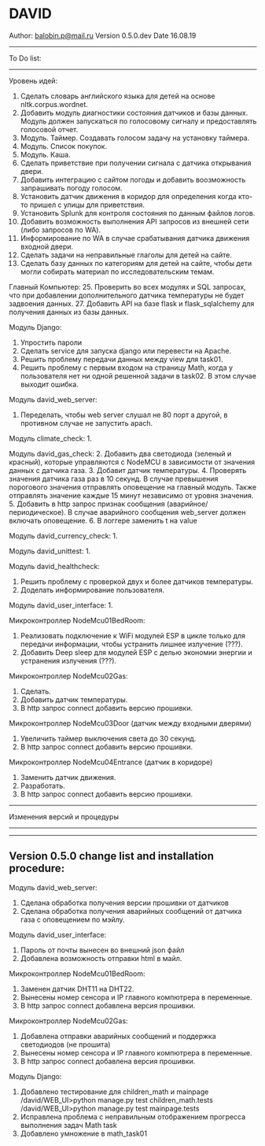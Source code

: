 # DAVID

Author: balobin.p@mail.ru
Version 0.5.0.dev
Date 16.08.19

************************************************************************************************************************
To Do list:
************************************************************************************************************************

Уровень идей:
1. Сделать словарь английского языка для детей на основе nltk.corpus.wordnet.
2. Добавить модуль диагностики состояния датчиков и базы данных. Модуль должен запускаться по голосовому сигналу и предоставлять голосовой отчет.
3. Модуль. Таймер. Создавать голосом задачу на установку таймера.
4. Модуль. Список покупок.
5. Модуль. Каша.
10. Сделать приветствие при получении сигнала с датчика открывания двери.
13. Добавить интеграцию с сайтом погоды и добавить воозможность запрашивать погоду голосом.
14. Установить датчик движения в коридор для определения когда кто-то пришел с улицы для приветствия.
18. Установить Splunk для контроля состояния по данным файлов логов.
23. Добавить возможность выполнения API запросов из внешней сети (либо запросов по WA).
22. Информирование по WA в случае срабатывания датчика движения входной двери.
24. Сделать задачи на неправильные глаголы для детей на сайте.
25. Сделать базу данных по категориям для детей на сайте, чтобы дети могли собирать материал по исследовательским темам.

Главный Компьютер:
25. Проверить во всех модулях и SQL запросах, что при добавлении дополнительного датчика температуры не будет задвоения данных.
27. Добавить API на базе flask и flask_sqlalchemy для получения данных из базы данных.

Модуль Django:
1. Упростить пароли
2. Сделать service для запуска django или перевести на Apache.
3. Решить проблему передачи данных между view для task01.
4. Решить проблему с первым входом на страницу Math, когда у пользователя нет ни одной решенной задачи в task02.
В этом случае выходит ошибка.

Модуль david_web_server:
1. Переделать, чтобы web server слушал не 80 порт а другой, в противном случае не запустить apach.

Модуль climate_check:
1. 

Модуль david_gas_check:
2. Добавить два светодиода (зеленый и красный), которые управляются с NodeMCU в зависимости от значения данных с датчика газа.
3. Добавит датчик температуры.
4. Проверять значения датчика газа раз в 10 секунд. В случае превышения порогового значения отправлять оповещение на главный модуль. Также отправлять значение каждые 15 минут независимо от уровня значения.
5. Добавить в http запрос признак сообщения (аварийное/периодическое). В случае аварийного сообщения web_server должен включать оповещение.
6. В логгере заменить t на value

Модуль david_currency_check:
1. 

Модуль david_unittest:
1. 

Модуль david_healthcheck:
1. Решить проблему с проверкой двух и более датчиков температуры.
2. Доделать информирование пользователя.

Модуль david_user_interface:
1. 

Микроконтроллер NodeMcu01BedRoom:
1. Реализовать подключение к WiFi модулей ESP в цикле только для передачи информации, чтобы устранить лишнее излучение (???).
2. Добавить Deep sleep для модулей ESP с делью экономии энергии и устранения излучения (???).

Микроконтроллер NodeMcu02Gas:
1. Сделать.
2. Добавить датчик температуры.
3. В http запрос connect добавить версию прошивки.

Микроконтроллер NodeMcu03Door (датчик между входными дверями)
1. Увеличить таймер выключения света до 30 секунд.
3. В http запрос connect добавить версию прошивки.

Микроконтроллер NodeMcu04Entrance (датчик в коридоре)
1. Заменить датчик движения.
2. Разработать.
3. В http запрос connect добавить версию прошивки.

************************************************************************************************************************
Изменения версий и процедуры
************************************************************************************************************************

------------------------------------
Version 0.5.0 change list and installation procedure:
------------------------------------

Модуль david_web_server:
1. Сделана обработка получения версии прошивки от датчиков
2. Сделана обработка получения аварийных сообщений от датчика газа с оповещением по мэйлу.

Модуль david_user_interface:
1. Пароль от почты вынесен во внешний json файл
2. Добавлена возможность отправки html в майл.

Микроконтроллер NodeMcu01BedRoom:
1. Заменен датчик DHT11 на DHT22.
2. Вынесены номер сенсора и IP главного компютрера в переменные.
3. В http запрос connect добавлена версия прошивки.

Микроконтроллер NodeMcu02Gas:
1. Добавлена отправки аварийных сообщений и поддержка светодиодов (не прошита)
2. Вынесены номер сенсора и IP главного компютрера в переменные.
3. В http запрос connect добавлена версия прошивки.

Модуль Django:
1. Добавлено тестирование для children_math и mainpage
/david/WEB_UI>python manage.py test children_math.tests
/david/WEB_UI>python manage.py test mainpage.tests
2. Исправлена проблема с неправильным отображением прогресса выполнения задач Math task
3. Добавлено умножение в math_task01
